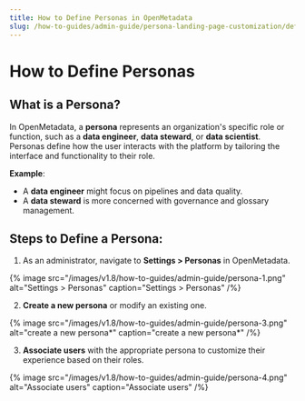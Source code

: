 ```yaml
---
title: How to Define Personas in OpenMetadata
slug: /how-to-guides/admin-guide/persona-landing-page-customization/defining-persona
---
```


# How to Define Personas

## What is a Persona?
In OpenMetadata, a **persona** represents an organization's specific role or function, such as a **data engineer**, **data steward**, or **data scientist**. Personas define how the user interacts with the platform by tailoring the interface and functionality to their role.

**Example**:  
- A **data engineer** might focus on pipelines and data quality.
- A **data steward** is more concerned with governance and glossary management.

## Steps to Define a Persona:

1. As an administrator, navigate to **Settings > Personas** in OpenMetadata.

{% image
src="/images/v1.8/how-to-guides/admin-guide/persona-1.png"
alt="Settings > Personas"
caption="Settings > Personas"
/%}

2. **Create a new persona** or modify an existing one.

{% image
src="/images/v1.8/how-to-guides/admin-guide/persona-3.png"
alt="create a new persona*"
caption="create a new persona*"
/%}

3. **Associate users** with the appropriate persona to customize their experience based on their roles.

{% image
src="/images/v1.8/how-to-guides/admin-guide/persona-4.png"
alt="Associate users"
caption="Associate users"
/%}
